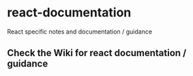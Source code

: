# react-documentation
React specific notes and documentation / guidance

## Check the Wiki for react documentation / guidance
